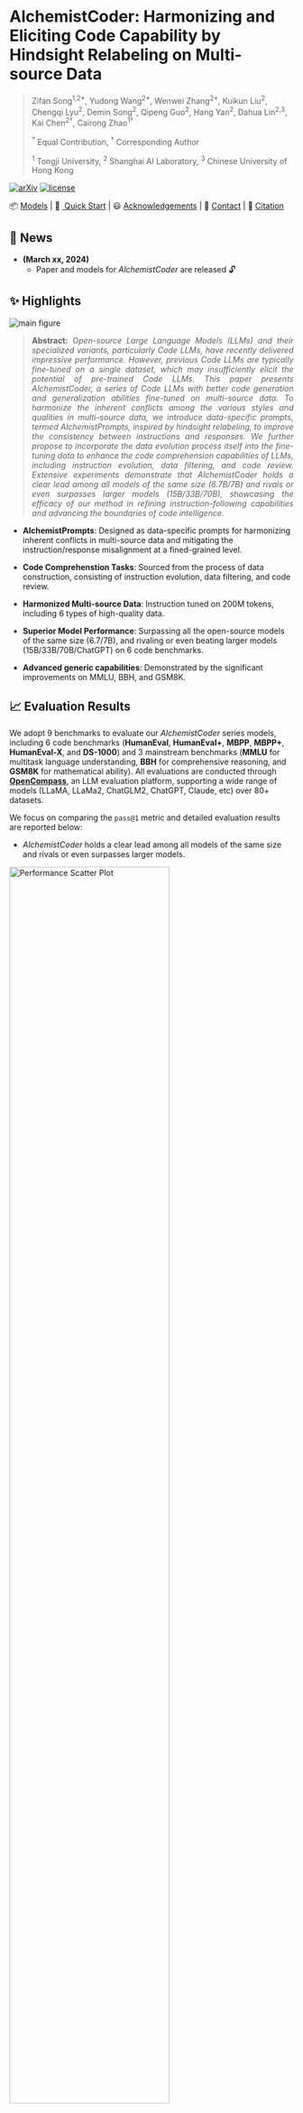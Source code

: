 # AlchemistCoder: Harmonizing and Eliciting Code Capability by Hindsight Relabeling on Multi-source Data

> Zifan Song<sup>1,2*</sup>,
Yudong Wang<sup>2*</sup>,
Wenwei Zhang<sup>2*</sup>,
Kuikun Liu<sup>2</sup>,
Chengqi Lyu<sup>2</sup>,
Demin Song<sup>2</sup>,
Qipeng Guo<sup>2</sup>,
Hang Yan<sup>2</sup>,
Dahua Lin<sup>2,3</sup>,
Kai Chen<sup>2†</sup>,
Cairong Zhao<sup>1†</sup>
>
> <sup>*</sup> Equal Contribution, <sup>†</sup> Corresponding Author 
>
> <sup>1</sup> Tongji University, <sup>2</sup> Shanghai AI Laboratory, <sup>3</sup> Chinese University of Hong Kong

[![arXiv](https://img.shields.io/badge/arXiv-xxxxxx-b31b1b.svg)](https://arxiv.org/abs/xxxx.xxxx)
[![license](https://raw.githubusercontent.com/InternLM/InternLM/main/assets/license.svg)](./LICENSE)

<p align="left">
    <i class="fas fa-cube"></i>📦&nbsp;<a href="#-models">Models</a>
    | 🚀&nbsp;<a href="#-quick-start"> Quick Start</a>
    | 😃&nbsp;<a href="#-acknowledgments">Acknowledgements</a>
    | 📧&nbsp;<a href="#-contact">Contact</a>
    | 🌟&nbsp;<a href="#-citation">Citation</a>
</p>

## 📢 News
* **(March xx, 2024)**
  - Paper and models for *AlchemistCoder* are released 🔓


## ✨ Highlights

![main figure](assets/overview.png)
> **<p align="justify"> Abstract:** *Open-source Large Language Models (LLMs) and their specialized variants, particularly Code LLMs, have recently delivered impressive performance. However, previous Code LLMs are typically fine-tuned on a single dataset, which may insufficiently elicit the potential of pre-trained Code LLMs. This paper presents AlchemistCoder, a series of Code LLMs with better code generation and generalization abilities fine-tuned on multi-source data. To harmonize the inherent conflicts among the various styles and qualities in multi-source data, we introduce data-specific prompts, termed AlchemistPrompts, inspired by hindsight relabeling, to improve the consistency between instructions and responses. We further propose to incorporate the data evolution process itself into the fine-tuning data to enhance the code comprehension capabilities of LLMs, including instruction evolution, data filtering, and code review. Extensive experiments demonstrate that AlchemistCoder holds a clear lead among all models of the same size (6.7B/7B) and rivals or even surpasses larger models (15B/33B/70B), showcasing the efficacy of our method in refining instruction-following capabilities and advancing the boundaries of code intelligence.* </p>

- **AlchemistPrompts**: Designed as data-specific prompts for harmonizing inherent conflicts in multi-source data and mitigating the instruction/response misalignment at a fined-grained level.
  
- **Code Comprehenstion Tasks**: Sourced from the process of data construction, consisting of instruction evolution, data filtering, and code review.
  
- **Harmonized Multi-source Data**: Instruction tuned on 200M tokens, including 6 types of high-quality data.
  
- **Superior Model Performance**: Surpassing all the open-source models of the same size (6.7/7B), and rivaling or even beating larger models (15B/33B/70B/ChatGPT) on 6 code benchmarks.
  
- **Advanced generic capabilities**: Demonstrated by the significant improvements on MMLU, BBH, and GSM8K.
  

## 📈 Evaluation Results
We adopt 9 benchmarks to evaluate our *AlchemistCoder* series models, including 6 code benchmarks (**HumanEval**, **HumanEval+**, **MBPP**, **MBPP+**, **HumanEval-X**, and **DS-1000**) and 3 mainstream benchmarks (**MMLU** for multitask language understanding, **BBH** for comprehensive reasoning, and **GSM8K** for mathematical ability). All evaluations are conducted through [**OpenCompass**](https://github.com/open-compass), an LLM evaluation platform, supporting a wide range of models (LLaMA, LLaMa2, ChatGLM2, ChatGPT, Claude, etc) over 80+ datasets. 

We focus on comparing the ```pass@1``` metric and detailed evaluation results are reported below:
- *AlchemistCoder* holds a clear lead among all models of the same size and rivals or even surpasses larger models.
<img src="./assets/performance_scatter plot.png" alt="Performance Scatter Plot" width="75%">

- Python Code Generation Benchmark(HumanEval/HumanEval+ and MBPP/MBPP+):
<img src="./assets/python_code_generation_results.png" width="75%">

- Multilingual HumanEval-X Benchmark:
<img src="./assets/humanevalx_results.png" align=center width="50%">

- Data Science DS-1000 Benchmark:
<img src="./assets/ds1000_results.png" align=center width="50%">

- Mainstream Benchmarks (MMLU, BBH, and GSM8K) for Generic Capabilities:
<img src="./assets/generic_results.png" align=center width="50%">


## 📦 Models
All *AlchemistCoder* series models have been open-source on Hugging Face, including AlchemistCoder-L-7B, AlchemistCoder-CL-7B, and AlchemistCoder-DS-6.7B. You can access our models via the following link:

## 🚀 Quick Start
```python
import torch
from transformers import AutoModelForCausalLM, AutoTokenizer

tokenizer = AutoTokenizer.from_pretrained("internlm/AlchemistCoder-DS-6.7B", trust_remote_code=True)
model = AutoModelForCausalLM.from_pretrained("internlm/AlchemistCoder-DS-6.7B", trust_remote_code=True, torch_dtype=torch.bfloat16).cuda()
model = model.eval()

input_text = "Implement the Dijkstra algorithm in Python"
inputs = tokenizer(input_text, return_tensors="pt").to(model.device)
outputs = model.generate(**inputs, max_length=128)
print(tokenizer.decode(outputs[0], skip_special_tokens=True))
```

The above code will generate the following result:
> ```python
> import heapq
> 
> def dijkstra(graph, start, end):
>     """
>     Find the shortest path between two nodes in a graph using Dijkstra's algorithm.
> 
>     Args:
>         graph (dict): A dictionary representing the graph, where the keys are nodes and the values are dictionaries
>                       containing the neighboring nodes and their edge weights.
>         start: The starting node.
>         end: The target node.
> 
>     Returns:
>         list: The shortest path from the start node to the target node as a list of nodes.
> 
>     Raises:
>         ValueError: If either the start or end node is not present in the graph.
> 
>     """
> 
>     # Check if start and end nodes are in the graph
>     if start not in graph:
>         raise ValueError("Start node is not present in the graph.")
>     if end not in graph:
>         raise ValueError("End node is not present in the graph.")
> 
>     # Initialize the distance dictionary with infinite distances for all nodes
>     distances = {node: float('inf') for node in graph}
> 
>     # Set the distance of the start node to 0
>     distances[start] = 0
> 
>     # Initialize the heap with the start node
>     heap = [(0, start)]
> 
>     # Initialize the previous dictionary to keep track of the path
>     previous = {}
> 
>     while heap:
>         # Pop the node with the smallest distance from the heap
>         current_distance, current_node = heapq.heappop(heap)
> 
>         # If the current node is the end node, we have found the shortest path
>         if current_node == end:
>             # Reconstruct the path by following the previous nodes
>             path = []
>             while current_node in previous:
>                 path.append(current_node)
>                 current_node = previous[current_node]
>             path.append(start)
>             # Reverse the path to get the correct order
>             return path[::-1]
> 
>         # Iterate over the neighboring nodes and update their distances
>         for neighbor, weight in graph[current_node].items():
>             new_distance = current_distance + weight
>             # If a shorter path is found, update the distance and previous node
>             if new_distance < distances[neighbor]:
>                 distances[neighbor] = new_distance
>                 previous[neighbor] = current_node
>                 heapq.heappush(heap, (new_distance, neighbor))
> 
>     # If there is no path between the start and end nodes, return an empty list
>     return []
> ```
> 
> The `dijkstra` function takes three arguments: `graph`, `start`, and `end`. The `graph` argument is a dictionary representing the graph, where the keys are nodes and the values are dictionaries containing the neighboring nodes and their edge weights. The `start` argument is the starting node, and the `end` argument is the target node.
> 
> The function first checks if the start and end nodes are present in the graph. If either node is not present, a `ValueError` is raised.
> 
> The function then initializes a `distances` dictionary with infinite distances for all nodes. It sets the distance of the start node to 0. It also initializes a heap with the start node and a `previous` dictionary to keep track of the path.
> 
> The algorithm then iterates over the nodes in the heap. For each node, it checks if it is the end node. If it is, the function reconstructs the path by following the previous nodes and returns the shortest path as a list of nodes in the correct order.
> 
> If the current node is not the end node, the algorithm iterates over its neighboring nodes and updates their distances if a shorter path is found. It also updates the `previous` dictionary to keep track of the path.
> 
> If there is no path between the start and end nodes, the function returns an empty list.
> 
> Note that this implementation assumes that the graph is a directed graph, and it uses a heap data structure to efficiently select the node with the smallest distance at each step.

## 🧪 Evaluation
To effortlessly evaluate *AlchemistCoder* series models across a wide range of benchmarks, such as HumanEval and MBPP, you can use [**OpenCompass**](https://github.com/open-compass) with just one command. To get started, [install OpenCompass](https://opencompass.readthedocs.io/en/latest/get_started/installation.html), adopt the provided configuration file in ```evaluation/configs``` and simply run the command below:
```bash
python run.py configs/eval_alchemistcoder_hf_models.py
```
Make sure to adjust the directory structure and arguments according to your requirements.

## 📖 Fine-tune and Others
Please refer to [**InternLM**](https://github.com/InternLM/InternLM/tree/main).

## 😃 Acknowledgments
*AlchemistCoder* is built with [**InternLM**](https://github.com/InternLM) and [**OpenCompass**](https://github.com/open-compass). Thanks for their awesome work!

## 📧 Contact
If you have any questions, please create an issue on this repository or contact us at:
- sugger@tongji.edu.cn
- wangyudong@pjlab.org.cn
- zhangwenwei@pjlab.org.cn

## 🌟 Citation
If you find our work useful, please consider citing:

```bibtex

```
